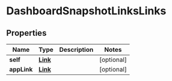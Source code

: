 

# DashboardSnapshotLinksLinks


## Properties

| Name | Type | Description | Notes |
|------------ | ------------- | ------------- | -------------|
|**self** | [**Link**](Link.md) |  |  [optional] |
|**appLink** | [**Link**](Link.md) |  |  [optional] |




